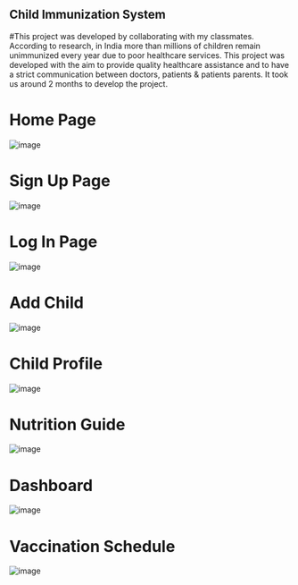 ## Child Immunization System
#This project was developed by collaborating with my classmates.
According to research, in India more than millions of children remain unimmunized every year due to poor healthcare services. This project was developed with the aim to provide quality healthcare assistance and to have a strict communication between doctors, patients & patients parents. It took us around 2 months to develop the project.

# Home Page
![image](https://user-images.githubusercontent.com/59092252/206174341-b12f6304-9862-43b8-83b7-e8528de75adc.png)

# Sign Up Page
![image](https://user-images.githubusercontent.com/59092252/206174625-c48c7328-b50e-4a75-a096-708c30fc27f5.png)

# Log In Page
![image](https://user-images.githubusercontent.com/59092252/206174741-81f15345-e5ec-49f7-b35b-253c3cd23b58.png)

# Add Child
![image](https://user-images.githubusercontent.com/59092252/206174862-94068eb2-cecf-45bb-9f48-95bd9223f232.png)

# Child Profile
![image](https://user-images.githubusercontent.com/59092252/206174993-c7981c1f-0a66-4680-a6a1-890595293ccf.png)

# Nutrition Guide
![image](https://user-images.githubusercontent.com/59092252/206175126-1ba3eb96-5c3c-42c4-9c66-ce01af855e95.png)

# Dashboard
![image](https://user-images.githubusercontent.com/59092252/206175216-67e99330-034d-432a-9dd0-7090f10ff76e.png)

# Vaccination Schedule
![image](https://user-images.githubusercontent.com/59092252/206175378-8d01c44c-079a-47cf-b6c3-ece4f8a605f0.png)




